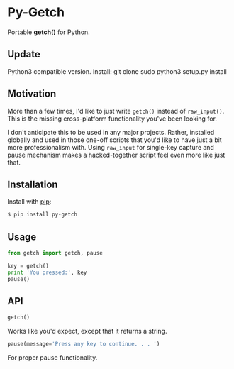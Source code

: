 Py-Getch
========

Portable **getch()** for Python.

Update
------

Python3 compatible version. 
Install:
git clone
sudo python3 setup.py install


Motivation
----------

More than a few times, I'd like to just write `getch()` instead of `raw_input()`.
This is the missing cross-platform functionality you've been looking for.

I don't anticipate this to be used in any major projects. Rather, installed
globally and used in those one-off scripts that you'd like to have just a bit
more professionalism with. Using `raw_input` for single-key capture and pause
mechanism makes a hacked-together script feel even more like just that.


Installation
------------

Install with [pip][]:

```bash
$ pip install py-getch
```


Usage
-----

```python
from getch import getch, pause

key = getch()
print 'You pressed:', key
pause()
```


API
---

```python
getch()
```

Works like you'd expect, except that it returns a string.

```python
pause(message='Press any key to continue. . . ')
```

For proper pause functionality.


[pip]: http://pypi.python.org/pypi/pip

